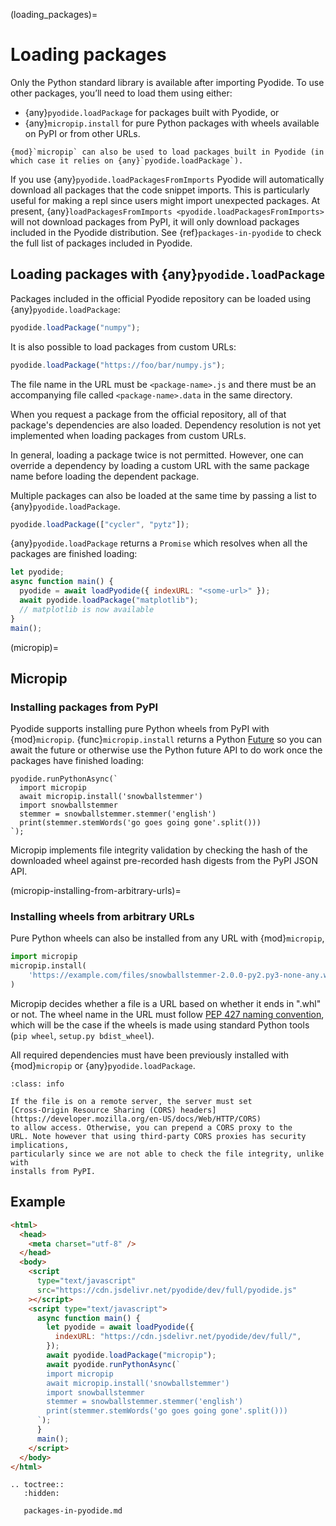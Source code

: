 (loading_packages)=

# Loading packages

Only the Python standard library is available after importing Pyodide.
To use other packages, you’ll need to load them using either:

- {any}`pyodide.loadPackage` for packages built with Pyodide, or
- {any}`micropip.install` for pure Python packages with wheels available on PyPI or
  from other URLs.

```{note}
{mod}`micropip` can also be used to load packages built in Pyodide (in
which case it relies on {any}`pyodide.loadPackage`).
```

If you use {any}`pyodide.loadPackagesFromImports` Pyodide will automatically
download all packages that the code snippet imports. This is particularly useful
for making a repl since users might import unexpected packages. At present,
{any}`loadPackagesFromImports <pyodide.loadPackagesFromImports>` will not
download packages from PyPI, it will only download packages included in the
Pyodide distribution. See {ref}`packages-in-pyodide` to check the full list of packages included in Pyodide.

## Loading packages with {any}`pyodide.loadPackage`

Packages included in the official Pyodide repository can be loaded using
{any}`pyodide.loadPackage`:

```js
pyodide.loadPackage("numpy");
```

It is also possible to load packages from custom URLs:

```js
pyodide.loadPackage("https://foo/bar/numpy.js");
```

The file name in the URL must be `<package-name>.js` and there must be an
accompanying file called `<package-name>.data` in the same directory.

When you request a package from the official repository, all of that package's
dependencies are also loaded. Dependency resolution is not yet implemented when
loading packages from custom URLs.

In general, loading a package twice is not permitted. However, one can override
a dependency by loading a custom URL with the same package name before loading
the dependent package.

Multiple packages can also be loaded at the same time by passing a list to {any}`pyodide.loadPackage`.

```js
pyodide.loadPackage(["cycler", "pytz"]);
```

{any}`pyodide.loadPackage` returns a `Promise` which resolves when all the
packages are finished loading:

```javascript
let pyodide;
async function main() {
  pyodide = await loadPyodide({ indexURL: "<some-url>" });
  await pyodide.loadPackage("matplotlib");
  // matplotlib is now available
}
main();
```

(micropip)=

## Micropip

### Installing packages from PyPI

Pyodide supports installing pure Python wheels from PyPI with {mod}`micropip`.
{func}`micropip.install` returns a Python
[Future](https://docs.python.org/3/library/asyncio-future.html) so you can await
the future or otherwise use the Python future API to do work once the packages
have finished loading:

```pyodide
pyodide.runPythonAsync(`
  import micropip
  await micropip.install('snowballstemmer')
  import snowballstemmer
  stemmer = snowballstemmer.stemmer('english')
  print(stemmer.stemWords('go goes going gone'.split()))
`);
```

Micropip implements file integrity validation by checking the hash of the
downloaded wheel against pre-recorded hash digests from the PyPI JSON API.

(micropip-installing-from-arbitrary-urls)=

### Installing wheels from arbitrary URLs

Pure Python wheels can also be installed from any URL with {mod}`micropip`,

```py
import micropip
micropip.install(
    'https://example.com/files/snowballstemmer-2.0.0-py2.py3-none-any.whl'
)
```

Micropip decides whether a file is a URL based on whether it ends in ".whl" or not.
The wheel name in the URL must follow [PEP 427 naming
convention](https://www.python.org/dev/peps/pep-0427/#file-format), which will
be the case if the wheels is made using standard Python tools (`pip wheel`,
`setup.py bdist_wheel`).

All required dependencies must have been previously installed with {mod}`micropip`
or {any}`pyodide.loadPackage`.

```{admonition} Cross-Origin Resource Sharing (CORS)
:class: info

If the file is on a remote server, the server must set
[Cross-Origin Resource Sharing (CORS) headers](https://developer.mozilla.org/en-US/docs/Web/HTTP/CORS)
to allow access. Otherwise, you can prepend a CORS proxy to the
URL. Note however that using third-party CORS proxies has security implications,
particularly since we are not able to check the file integrity, unlike with
installs from PyPI.
```


## Example

```html
<html>
  <head>
    <meta charset="utf-8" />
  </head>
  <body>
    <script
      type="text/javascript"
      src="https://cdn.jsdelivr.net/pyodide/dev/full/pyodide.js"
    ></script>
    <script type="text/javascript">
      async function main() {
        let pyodide = await loadPyodide({
          indexURL: "https://cdn.jsdelivr.net/pyodide/dev/full/",
        });
        await pyodide.loadPackage("micropip");
        await pyodide.runPythonAsync(`
        import micropip
        await micropip.install('snowballstemmer')
        import snowballstemmer
        stemmer = snowballstemmer.stemmer('english')
        print(stemmer.stemWords('go goes going gone'.split()))
      `);
      }
      main();
    </script>
  </body>
</html>
```

```{eval-rst}
.. toctree::
   :hidden:

   packages-in-pyodide.md
```
